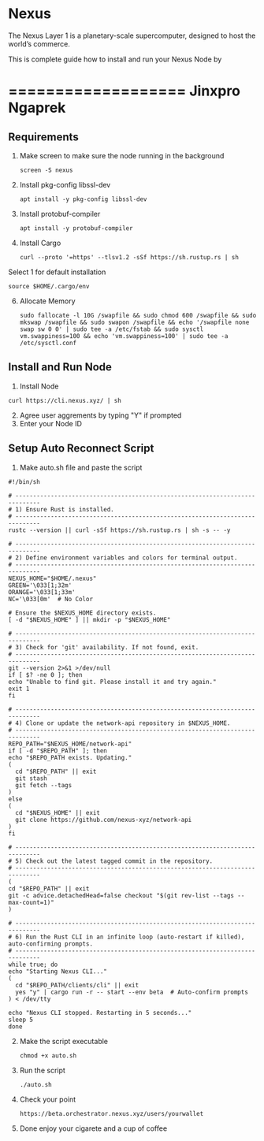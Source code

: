 # Nexus
The Nexus Layer 1 is a planetary-scale supercomputer, designed to host the world’s commerce.

This is complete guide how to install and run your Nexus Node by 

===================
**Jinxpro Ngaprek**
===================

## Requirements

1. Make screen to make sure the node running in the background
   ```
   screen -S nexus
   ```
    
3. Install pkg-config libssl-dev
   ```
   apt install -y pkg-config libssl-dev
   ```

4. Install protobuf-compiler
   ```
   apt install -y protobuf-compiler
   ```

5. Install Cargo
   ```
   curl --proto '=https' --tlsv1.2 -sSf https://sh.rustup.rs | sh
   ```
  Select 1 for default installation
   ```
   source $HOME/.cargo/env
   ```

6. Allocate Memory
   ```
   sudo fallocate -l 10G /swapfile && sudo chmod 600 /swapfile && sudo mkswap /swapfile && sudo swapon /swapfile && echo '/swapfile none swap sw 0 0' | sudo tee -a /etc/fstab && sudo sysctl vm.swappiness=100 && echo 'vm.swappiness=100' | sudo tee -a /etc/sysctl.conf
   ```


## Install and Run Node

1. Install Node
  ```
  curl https://cli.nexus.xyz/ | sh
  ```
2. Agree user aggrements by typing "Y" if prompted
3. Enter your Node ID

## Setup Auto Reconnect Script
1. Make auto.sh file and paste the script
  ```
#!/bin/sh

# -----------------------------------------------------------------------------
# 1) Ensure Rust is installed.
# -----------------------------------------------------------------------------
rustc --version || curl -sSf https://sh.rustup.rs | sh -s -- -y

# -----------------------------------------------------------------------------
# 2) Define environment variables and colors for terminal output.
# -----------------------------------------------------------------------------
NEXUS_HOME="$HOME/.nexus"
GREEN='\033[1;32m'
ORANGE='\033[1;33m'
NC='\033[0m'  # No Color

# Ensure the $NEXUS_HOME directory exists.
[ -d "$NEXUS_HOME" ] || mkdir -p "$NEXUS_HOME"

# -----------------------------------------------------------------------------
# 3) Check for 'git' availability. If not found, exit.
# -----------------------------------------------------------------------------
git --version 2>&1 >/dev/null
if [ $? -ne 0 ]; then
  echo "Unable to find git. Please install it and try again."
  exit 1
fi

# -----------------------------------------------------------------------------
# 4) Clone or update the network-api repository in $NEXUS_HOME.
# -----------------------------------------------------------------------------
REPO_PATH="$NEXUS_HOME/network-api"
if [ -d "$REPO_PATH" ]; then
  echo "$REPO_PATH exists. Updating."
  (
    cd "$REPO_PATH" || exit
    git stash
    git fetch --tags
  )
else
  (
    cd "$NEXUS_HOME" || exit
    git clone https://github.com/nexus-xyz/network-api
  )
fi

# -----------------------------------------------------------------------------
# 5) Check out the latest tagged commit in the repository.
# -----------------------------------------------------------------------------
(
  cd "$REPO_PATH" || exit
  git -c advice.detachedHead=false checkout "$(git rev-list --tags --max-count=1)"
)

# -----------------------------------------------------------------------------
# 6) Run the Rust CLI in an infinite loop (auto-restart if killed), auto-confirming prompts.
# -----------------------------------------------------------------------------
while true; do
  echo "Starting Nexus CLI..."
  (
    cd "$REPO_PATH/clients/cli" || exit
    yes "y" | cargo run -r -- start --env beta  # Auto-confirm prompts
  ) < /dev/tty

  echo "Nexus CLI stopped. Restarting in 5 seconds..."
  sleep 5
done
  ```

2. Make the script executable
   ```
   chmod +x auto.sh
   ```
   
3. Run the script
   ```
   ./auto.sh
   ``` 
   
6. Check your point
   ```
   https://beta.orchestrator.nexus.xyz/users/yourwallet
   ```
   
7. Done enjoy your cigarete and a cup of coffee
